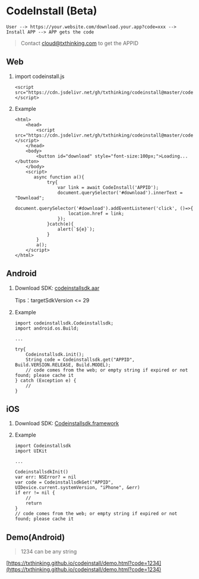 # CodeInstall (Beta)

```
User --> https://your.website.com/download.your.app?code=xxx --> Install APP --> APP gets the code
```

> Contact cloud@txthinking.com to get the APPID

## Web

1. import codeinstall.js

    ```
    <script src="https://cdn.jsdelivr.net/gh/txthinking/codeinstall@master/codeinstall.js"></script>
    ```

2. Example

    ```
    <html>
        <head>
            <script src="https://cdn.jsdelivr.net/gh/txthinking/codeinstall@master/codeinstall.js"></script>
        </head>
        <body>
            <button id="download" style="font-size:100px;">Loading...</button>
        </body>
        <script>
           async function a(){
                try{
                    var link = await CodeInstall('APPID');
                    document.querySelector('#download').innerText = "Download";
                    document.querySelector('#download').addEventListener('click', ()=>{
                        location.href = link;
                    });
                }catch(e){
                    alert(`${e}`);
                }
            }
            a();
        </script>
    </html>
    ```

## Android

1. Download SDK: [codeinstallsdk.aar](codeinstallsdk.aar)

    Tips：targetSdkVersion <= 29

2. Example

    ```
    import codeinstallsdk.Codeinstallsdk;
    import android.os.Build;

    ...

    try{
        Codeinstallsdk.init();
        String code = Codeinstallsdk.get("APPID", Build.VERSION.RELEASE, Build.MODEL);
        // code comes from the web; or empty string if expired or not found; please cache it
    } catch (Exception e) {
        //
    }

    ```

## iOS

1. Download SDK: [Codeinstallsdk.framework](Codeinstallsdk.framework.zip)

2. Example

    ```
    import Codeinstallsdk
    import UIKit

    ...

    CodeinstallsdkInit()
    var err: NSError? = nil
    var code = CodeinstallsdkGet("APPID", UIDevice.current.systemVersion, "iPhone", &err)
    if err != nil {
        //
        return
    }
    // code comes from the web; or empty string if expired or not found; please cache it
    ```

## Demo(Android)

> 1234 can be any string

[https://txthinking.github.io/codeinstall/demo.html?code=1234](https://txthinking.github.io/codeinstall/demo.html?code=1234)
